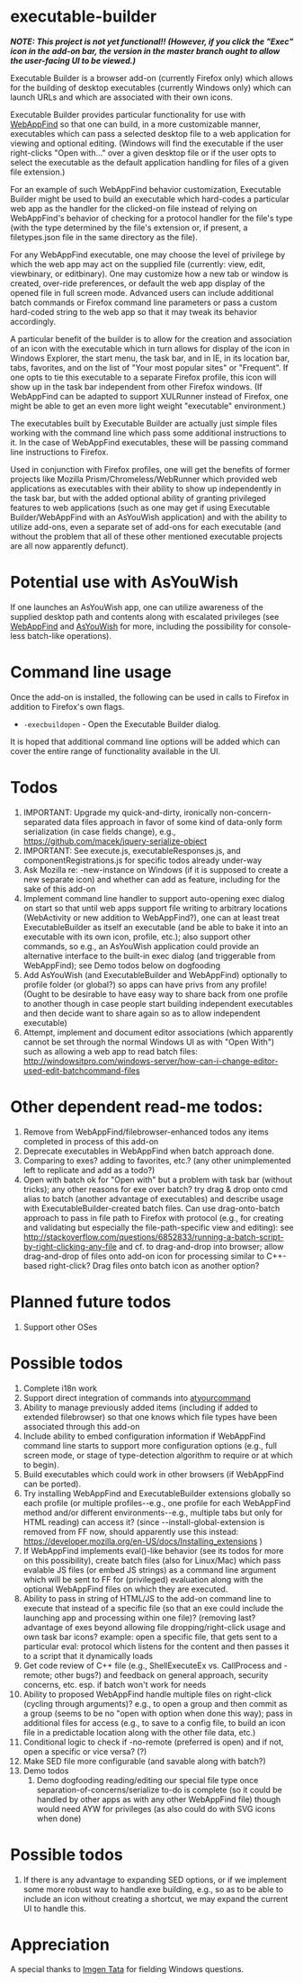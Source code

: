 # executable-builder

***NOTE: This project is not yet functional!! (However, if you
click the "Exec" icon in the add-on bar, the version in the master
branch ought to allow the user-facing UI to be viewed.)***

Executable Builder is a browser add-on (currently Firefox only) which
allows for the building of desktop executables (currently Windows only)
which can launch URLs and which are associated with their own icons.

Executable Builder provides particular functionality for use with
[WebAppFind](https://github.com/brettz9/webappfind) so that one
can build, in a more customizable manner, executables which can
pass a selected desktop file to a web application for viewing and
optional editing. (Windows will find the executable if the user right-clicks
"Open with..." over a given desktop file or if the user opts to select the
executable as the default application handling for files of a given file
extension.)

For an example of such WebAppFind behavior customization,
Executable Builder might be used to build an executable which
hard-codes a particular web app as the handler for the clicked-on
file instead of relying on WebAppFind's behavior of checking for a
protocol handler for the file's type (with the type determined by the
file's extension or, if present, a filetypes.json file in the same directory
as the file).

For any WebAppFind executable, one may choose the level of privilege
by which the web app may act on the supplied file (currently: view, edit,
viewbinary, or editbinary). One may customize how a new tab or window
is created, over-ride preferences, or default the web app display of the
opened file in full screen mode. Advanced users can include additional
batch commands or Firefox command line parameters or pass a custom
hard-coded string to the web app so that it may tweak its behavior
accordingly.

A particular benefit of the builder is to allow for the creation and
association of an icon with the executable which in turn allows for
display of the icon in Windows Explorer, the start menu, the task bar,
and in IE, in its location bar, tabs, favorites, and on the list of
"Your most popular sites" or "Frequent". If one opts to tie this executable
to a separate Firefox profile, this icon will show up in the task bar
independent from other Firefox windows. (If WebAppFind can be
adapted to support XULRunner instead of Firefox, one might be able
to get an even more light weight "executable" environment.)

The executables built by Executable Builder are actually just simple
files working with the command line which pass some additional
instructions to it. In the case of WebAppFind executables, these
will be passing command line instructions to Firefox.

Used in conjunction with Firefox profiles, one will get the benefits
of former projects like Mozilla Prism/Chromeless/WebRunner which
provided web applications as executables with their
ability to show up independently in the task bar, but with the added
optional ability of granting privileged features to web applications
(such as one may get if using Executable Builder/WebAppFind
with an AsYouWish application) and with the ability to utilize add-ons,
even a separate set of add-ons for each executable (and without
the problem that all of these other mentioned executable projects
are all now apparently defunct).

# Potential use with AsYouWish

If one launches an AsYouWish app, one can utilize awareness of
the supplied desktop path and contents along with escalated privileges
(see [WebAppFind](https://github.com/brettz9/webappfind) and
[AsYouWish](https://github.com/brettz9/asyouwish/) for more, including
the possibility for console-less batch-like operations).

# Command line usage

Once the add-on is installed, the following can be used in calls to
Firefox in addition to Firefox's own flags.

- `-execbuildopen` - Open the Executable Builder dialog.

It is hoped that additional command line options will be added which
can cover the entire range of functionality available in the UI.

# Todos

1. IMPORTANT: Upgrade my quick-and-dirty, ironically non-concern-separated
data files approach in favor of some kind of data-only form serialization (in
case fields change), e.g., https://github.com/macek/jquery-serialize-object
1. IMPORTANT: See execute.js, executableResponses.js, and
componentRegistrations.js for specific todos already under-way
1. Ask Mozilla re: -new-instance on Windows (if it is supposed to create
a new separate icon) and whether can add as feature, including for the
sake of this add-on
1. Implement command line handler to support auto-opening exec dialog
on start so that until web apps support file writing to arbitrary locations
(WebActivity or new addition to WebAppFind?), one can at least treat
ExecutableBuilder as itself an executable (and be able to bake it into
an executable with its own icon, profile, etc.); also support other
commands, so e.g., an AsYouWish application could provide an
alternative interface to the built-in exec dialog (and triggerable from
WebAppFind); see Demo todos below on dogfooding
1. Add AsYouWish (and ExecutableBuilder and WebAppFind) optionally
to profile folder (or global?) so apps can have
privs from any profile! (Ought to be desirable to have easy
way to share back from one profile to another though in case
people start building independent executables and then decide
want to share again so as to allow independent executable)
1. Attempt, implement and document editor associations (which apparently
cannot be set through the normal Windows UI as with "Open With") such
as allowing a web app to read batch files:
http://windowsitpro.com/windows-server/how-can-i-change-editor-used-edit-batchcommand-files

# Other dependent read-me todos:

1. Remove from WebAppFind/filebrowser-enhanced todos any items
completed in process of this add-on
1. Deprecate executables in WebAppFind when batch approach done.
1. Comparing to exes? adding to favorites, etc.? (any other
unimplemented left to replicate and add as a todo?)
1. Open with batch ok for "Open with" but a problem with task bar
(without tricks); any other reasons for exe over batch? try drag & drop
onto cmd alias to batch (another advantage of executables) and describe
usage with ExecutableBuilder-created batch files. Can
use drag-onto-batch approach to pass in file path to Firefox with protocol
(e.g., for creating and validating but especially the file-path-specific
view and editing): see
http://stackoverflow.com/questions/6852833/running-a-batch-script-by-right-clicking-any-file
and cf. to drag-and-drop into browser; allow drag-and-drop of files onto
add-on icon for processing similar to C++-based right-click? Drag files
onto batch icon as another option?

# Planned future todos

1. Support other OSes

# Possible todos

1. Complete i18n work
1. Support direct integration of commands into
[atyourcommand](https://github.com/brettz9/atyourcommand)
1. Ability to manage previously added items (including if added to
extended filebrowser) so that one knows which file types have
been associated through this add-on
1. Include ability to embed configuration information if WebAppFind
command line starts to support more configuration options (e.g., full
screen mode, or stage of type-detection algorithm to require or at
which to begin).
1. Build executables which could work in other browsers (if
WebAppFind can be ported).
1. Try installing WebAppFind and ExecutableBuilder extensions globally so
each profile (or multiple profiles--e.g., one profile for each WebAppFind
method and/or different environments--e.g., multiple tabs but
only for HTML reading) can access it? (since --install-global-extension
is removed from FF now, should apparently use this instead:
https://developer.mozilla.org/en-US/docs/Installing_extensions )
1. If WebAppFind implements eval()-like behavior (see its todos for
more on this possibility), create batch files (also for Linux/Mac) which
pass evalable JS files (or embed JS strings) as a command line
argument which will be sent to FF for (privileged) evaluation along with
the optional WebAppFind files on which they are executed.
1. Ability to pass in string of HTML/JS to the add-on command line to
execute that instead of a specific file (so that an exe could include
the launching app and processing within one file)? (removing last?
advantage of exes beyond allowing file dropping/right-click usage
and own task bar icons? example: open a specific file, that gets sent
to a particular eval: protocol which listens for the content and then
passes it to a script that it dynamically loads
1. Get code review of C++ file (e.g., ShellExecuteEx vs. CallProcess
and -remote; other bugs?) and feedback on general approach,
security concerns, etc. esp. if batch won't work for needs
1. Ability to proposed WebAppFind handle multiple files on
right-click (cycling through arguments)? e.g., to open a group
and then commit as a group (seems to be no "open with
option when done this way); pass in additional files for access
(e.g., to save to a config file, to build an icon file in a predictable
location along with the other file data, etc.)
1. Conditional logic to check if -no-remote (preferred is open) and if
not, open a specific or vice versa? (?)
1. Make SED file more configurable (and savable along with batch?)
1. Demo todos
    1. Demo dogfooding reading/editing our special file type once
    separation-of-concerns/serialize to-do is complete (so it could be
    handled by other apps as with any other WebAppFind file) though
    would need AYW for privileges (as also could do with SVG icons
    when done)

# Possible todos

1. If there is any advantage to expanding SED options, or if we implement
some more robust way to handle exe building, e.g., so as to be able to
include an icon without creating a shortcut, we may expand the current
UI to handle this.

# Appreciation

A special thanks to [Imgen Tata](http://www.pdfbatch.com/) for
fielding Windows questions.
